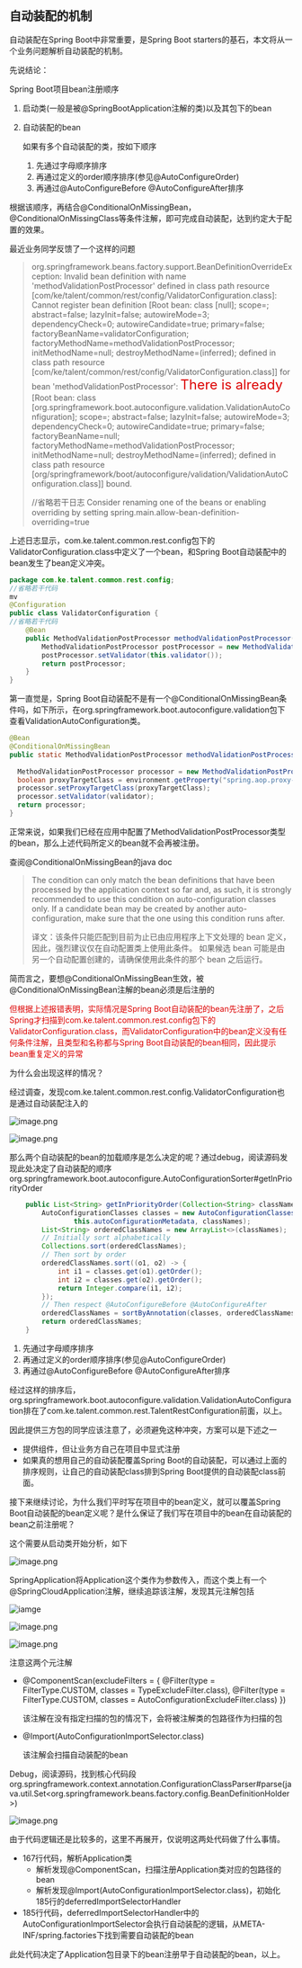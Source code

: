 ## 自动装配的机制

自动装配在Spring Boot中非常重要，是Spring Boot starters的基石，本文将从一个业务问题解析自动装配的机制。

先说结论：

Spring Boot项目bean注册顺序

1. 启动类(一般是被@SpringBootApplication注解的类)以及其包下的bean

2. 自动装配的bean

   如果有多个自动装配的类，按如下顺序

   1. 先通过字母顺序排序
   2. 再通过定义的order顺序排序(参见@AutoConfigureOrder)
   3. 再通过@AutoConfigureBefore @AutoConfigureAfter排序

根据该顺序，再结合@ConditionalOnMissingBean，@ConditionalOnMissingClass等条件注解，即可完成自动装配，达到约定大于配置的效果。

最近业务同学反馈了一个这样的问题

> org.springframework.beans.factory.support.BeanDefinitionOverrideException: Invalid bean definition with name 'methodValidationPostProcessor' defined in class path resource [com/ke/talent/common/rest/config/ValidatorConfiguration.class]: Cannot register bean definition [Root bean: class [null]; scope=; abstract=false; lazyInit=false; autowireMode=3; dependencyCheck=0; autowireCandidate=true; primary=false; factoryBeanName=validatorConfiguration; factoryMethodName=methodValidationPostProcessor; initMethodName=null; destroyMethodName=(inferred); defined in class path resource [com/ke/talent/common/rest/config/ValidatorConfiguration.class]] for bean 'methodValidationPostProcessor': <font color="#dd0000" size="5">There is already</font> [Root bean: class [org.springframework.boot.autoconfigure.validation.ValidationAutoConfiguration]; scope=; abstract=false; lazyInit=false; autowireMode=3; dependencyCheck=0; autowireCandidate=true; primary=false; factoryBeanName=null; factoryMethodName=methodValidationPostProcessor; initMethodName=null; destroyMethodName=(inferred); defined in class path resource [org/springframework/boot/autoconfigure/validation/ValidationAutoConfiguration.class]] bound.
>
> //省略若干日志
> Consider renaming one of the beans or enabling overriding by setting spring.main.allow-bean-definition-overriding=true



上述日志显示，com.ke.talent.common.rest.config包下的ValidatorConfiguration.class中定义了一个bean，和Spring Boot自动装配中的bean发生了bean定义冲突。

```java
package com.ke.talent.common.rest.config;
//省略若干代码
mv
@Configuration
public class ValidatorConfiguration {
//省略若干代码
    @Bean
    public MethodValidationPostProcessor methodValidationPostProcessor() {
        MethodValidationPostProcessor postProcessor = new MethodValidationPostProcessor();
        postProcessor.setValidator(this.validator());
        return postProcessor;
    }
}
```



第一直觉是，Spring Boot自动装配不是有一个@ConditionalOnMissingBean条件吗，如下所示，在org.springframework.boot.autoconfigure.validation包下查看ValidationAutoConfiguration类。

```java
@Bean
@ConditionalOnMissingBean
public static MethodValidationPostProcessor methodValidationPostProcessor(Environment environment,
                                                                          @Lazy Validator validator) {
  MethodValidationPostProcessor processor = new MethodValidationPostProcessor();
  boolean proxyTargetClass = environment.getProperty("spring.aop.proxy-target-class", Boolean.class, true);
  processor.setProxyTargetClass(proxyTargetClass);
  processor.setValidator(validator);
  return processor;
}
```

正常来说，如果我们已经在应用中配置了MethodValidationPostProcessor类型的bean，那么上述代码所定义的bean就不会再被注册。

查阅@ConditionalOnMissingBean的java doc

> The condition can only match the bean definitions that have been processed by the application context so far and, as such, it is strongly recommended to use this condition on auto-configuration classes only. If a candidate bean may be created by another auto-configuration, make sure that the one using this condition runs after.
>
> 译文：该条件只能匹配到目前为止已由应用程序上下文处理的 bean 定义，因此，强烈建议仅在自动配置类上使用此条件。 如果候选 bean 可能是由另一个自动配置创建的，请确保使用此条件的那个 bean 之后运行。

简而言之，要想@ConditionalOnMissingBean生效，被@ConditionalOnMissingBean注解的bean必须是后注册的

<font color="#dd0000">但根据上述报错表明，实际情况是Spring Boot自动装配的bean先注册了，之后Spring才扫描到com.ke.talent.common.rest.config包下的ValidatorConfiguration.class，而ValidatorConfiguration中的bean定义没有任何条件注解，且类型和名称都与Spring Boot自动装配的bean相同，因此提示bean重复定义的异常</font>

为什么会出现这样的情况？

经过调查，发现com.ke.talent.common.rest.config.ValidatorConfiguration也是通过自动装配注入的

![image.png](images/image1.png)

![image.png](images/image2.png)

那么两个自动装配的bean的加载顺序是怎么决定的呢？通过debug，阅读源码发现此处决定了自动装配的顺序org.springframework.boot.autoconfigure.AutoConfigurationSorter#getInPriorityOrder

```java
	public List<String> getInPriorityOrder(Collection<String> classNames) {
		AutoConfigurationClasses classes = new AutoConfigurationClasses(this.metadataReaderFactory,
				this.autoConfigurationMetadata, classNames);
		List<String> orderedClassNames = new ArrayList<>(classNames);
		// Initially sort alphabetically
		Collections.sort(orderedClassNames);
		// Then sort by order
		orderedClassNames.sort((o1, o2) -> {
			int i1 = classes.get(o1).getOrder();
			int i2 = classes.get(o2).getOrder();
			return Integer.compare(i1, i2);
		});
		// Then respect @AutoConfigureBefore @AutoConfigureAfter
		orderedClassNames = sortByAnnotation(classes, orderedClassNames);
		return orderedClassNames;
	}
```

1. 先通过字母顺序排序
2. 再通过定义的order顺序排序(参见@AutoConfigureOrder)
3. 再通过@AutoConfigureBefore @AutoConfigureAfter排序

经过这样的排序后，org.springframework.boot.autoconfigure.validation.ValidationAutoConfiguration排在了com.ke.talent.common.rest.TalentRestConfiguration前面，以上。

因此提供三方包的同学应该注意了，必须避免这种冲突，方案可以是下述之一

* 提供组件，但让业务方自己在项目中显式注册
* 如果真的想用自己的自动装配覆盖Spring Boot的自动装配，可以通过上面的排序规则，让自己的自动装配class排到Spring Boot提供的自动装配class前面。



接下来继续讨论，为什么我们平时写在项目中的bean定义，就可以覆盖Spring Boot自动装配的bean定义呢？是什么保证了我们写在项目中的bean在自动装配的bean之前注册呢？

这个需要从启动类开始分析，如下

![image.png](images/image3.png)



SpringApplication将Application这个类作为参数传入，而这个类上有一个@SpringCloudApplication注解，继续追踪该注解，发现其元注解包括

![iamge](images/image4.png)

![image.png](images/image5.png)

![image.png](images/image6.png)

注意这两个元注解

* @ComponentScan(excludeFilters = { @Filter(type = FilterType.CUSTOM, classes = TypeExcludeFilter.class),
        @Filter(type = FilterType.CUSTOM, classes = AutoConfigurationExcludeFilter.class) })

  该注解在没有指定扫描的包的情况下，会将被注解类的包路径作为扫描的包

* @Import(AutoConfigurationImportSelector.class)

  该注解会扫描自动装配的bean

Debug，阅读源码，找到核心代码段org.springframework.context.annotation.ConfigurationClassParser#parse(java.util.Set<org.springframework.beans.factory.config.BeanDefinitionHolder>)

![image.png](images/image7.png)

由于代码逻辑还是比较多的，这里不再展开，仅说明这两处代码做了什么事情。

* 167行代码，解析Application类
  * 解析发现@ComponentScan，扫描注册Application类对应的包路径的bean
  * 解析发现@Import(AutoConfigurationImportSelector.class)，初始化185行的deferredImportSelectorHandler
* 185行代码，deferredImportSelectorHandler中的AutoConfigurationImportSelector会执行自动装配的逻辑，从META-INF/spring.factories下找到需要自动装配的bean

此处代码决定了Application包目录下的bean注册早于自动装配的bean，以上。